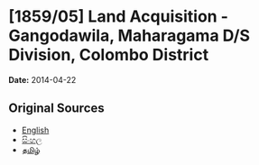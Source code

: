 # [1859/05] Land Acquisition - Gangodawila, Maharagama D/S Division, Colombo District

**Date:** 2014-04-22

## Original Sources

- [English](https://documents.gov.lk/view/extra-gazettes/2014/4/1859-05_E.pdf)
- [සිංහල](https://documents.gov.lk/view/extra-gazettes/2014/4/1859-05_S.pdf)
- [தமிழ்](https://documents.gov.lk/view/extra-gazettes/2014/4/1859-05_T.pdf)

